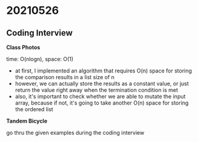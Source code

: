 # 20210526

## Coding Interview

**Class Photos**

time: O(nlogn), space: O(1)

- at first, I implemented an algorithm that requires O(n) space for storing the comparison results in a list size of n
- however, we can actually store the results as a constant value, or just return the value right away when the termination condition is met 
- also, it's important to check whether we are able to mutate the input array, because if not, it's going to take another O(n) space for storing the ordered list

**Tandem Bicycle**

go thru the given examples during the coding interview

